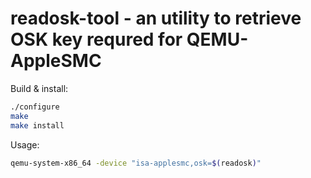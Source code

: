 # readosk-tool - an utility to retrieve OSK key requred for QEMU-AppleSMC

Build & install:

```bash
./configure
make
make install
```

Usage:

```bash
qemu-system-x86_64 -device "isa-applesmc,osk=$(readosk)"
```
